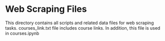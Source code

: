 # Web Scraping Files
This directory contains all scripts and related data files for web scraping tasks.
courses_link.txt file includes course links. In addition, this file is used in courses.ipynb 
